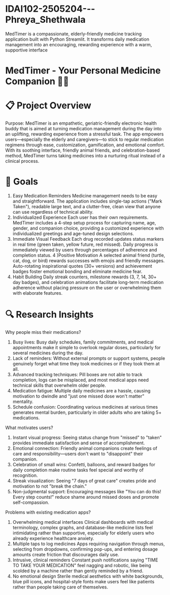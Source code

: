 # IDAI102-2505204---Phreya_Shethwala
MedTimer is a compassionate, elderly-friendly medicine tracking application built with Python Streamlit. It transforms daily medication management into an encouraging, rewarding experience with a warm, supportive interface

# MedTimer - Your Personal Medicine Companion 🏥💊

# 📋 Project Overview
Purpose: MedTimer is an empathetic, geriatric-friendly electronic health buddy that is aimed at turning medication management during the day into an uplifting, rewarding experience from a stressful task. The app empowers users—especially the elderly and caregivers—to stick to regular medication regimens through ease, customization, gamification, and emotional comfort. With its soothing interface, friendly animal friends, and celebration-based method, MedTimer turns taking medicines into a nurturing ritual instead of a clinical process.

# 🎯 Goals
1) Easy Medication Reminders
Medicine management needs to be easy and straightforward. The application includes single-tap actions ("Mark Taken"), readable large text, and a clutter-free, clean view that anyone can use regardless of technical ability.
2) Individualized Experience
Each user has their own requirements. MedTimer includes a 4-step setup process for capturing name, age, gender, and companion choice, providing a customized experience with individualized greetings and age-tuned design selections.
3) Immediate Visual Feedback
Each drug recorded updates status markers in real time (green taken, yellow future, red missed). Daily progress is immediately viewed by users through percentages of adherence and completion status.
4 )Positive Motivation
A selected animal friend (turtle, cat, dog, or bird) rewards successes with emojis and friendly messages. Auto-rotating inspirational quotes (30+ versions) and achievement badges foster emotional bonding and eliminate medicine fear.
5) Habit Building
Daily streak counters, milestone rewards (3, 7, 14, 30+ day badges), and celebration animations facilitate long-term medication adherence without placing pressure on the user or overwhelming them with elaborate features.

# 🔍 Research Insights
Why people miss their medications?
1) Busy lives: Busy daily schedules, family commitments, and medical appointments make it simple to overlook regular doses, particularly for several medicines during the day.
2) Lack of reminders: Without external prompts or support systems, people genuinely forget what time they took medicines or if they took them at all.
3) Advanced tracking techniques: Pill boxes are not able to track completion, logs can be misplaced, and most medical apps need technical skills that overwhelm older people.
4) Medication fatigue: Multiple daily medicines are a hassle, causing motivation to dwindle and "just one missed dose won't matter" mentality.
5) Schedule confusion: Coordinating various medicines at various times generates mental burden, particularly in older adults who are taking 5+ medications.

What motivates users?
1) Instant visual progress: Seeing status change from "missed" to "taken" provides immediate satisfaction and sense of accomplishment.
2) Emotional connection: Friendly animal companions create feelings of care and responsibility—users don't want to "disappoint" their companion.
3) Celebration of small wins: Confetti, balloons, and reward badges for daily completion make routine tasks feel special and worthy of recognition.
4) Streak visualization: Seeing "7 days of great care" creates pride and motivation to not "break the chain."
5) Non-judgmental support: Encouraging messages like "You can do this! Every step counts!" reduce shame around missed doses and promote self-compassion.

Problems with existing medication apps?
1) Overwhelming medical interfaces
Clinical dashboards with medical terminology, complex graphs, and database-like medicine lists feel intimidating rather than supportive, especially for elderly users who already experience healthcare anxiety.
2) Multiple taps to log medicines
Apps requiring navigation through menus, selecting from dropdowns, confirming pop-ups, and entering dosage amounts create friction that discourages daily use.
3) Intrusive, clinical reminders
Constant push notifications saying "TIME TO TAKE YOUR MEDICATION" feel nagging and robotic, like being scolded by a machine rather than gently reminded by a friend.
4) No emotional design
Sterile medical aesthetics with white backgrounds, blue pill icons, and hospital-style fonts make users feel like patients rather than people taking care of themselves.

  
